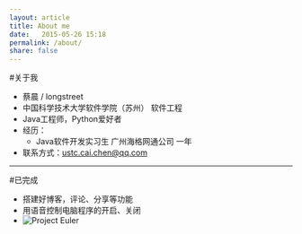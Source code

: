 ```yaml
---
layout: article
title: About me
date:   2015-05-26 15:18
permalink: /about/
share: false
---
```




#关于我
- 蔡晨 / longstreet
- 中国科学技术大学软件学院（苏州） 软件工程
- Java工程师，Python爱好者
- 经历：
    - Java软件开发实习生 广州海格网通公司 一年
- 联系方式：ustc.cai.chen@qq.com

---

#已完成


- 搭建好博客，评论、分享等功能
- 用语音控制电脑程序的开启、关闭
- ![Project Euler](https://projecteuler.net/profile/longstreet.png)